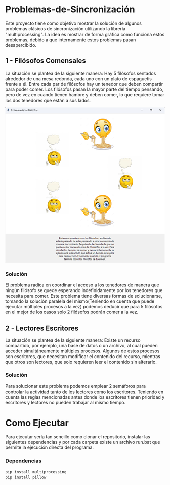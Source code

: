 # Problemas-de-Sincronización
Este proyecto tiene como objetivo mostrar la solución de algunos problemas clásicos de sincronización utilizando la librería "multiprocessing". La idea es mostrar de forma gráfica como funciona estos problemas, debido a que internamente estos problemas pasan desapercibido.

## 1 - Filósofos Comensales
La situación se plantea de la siguiente manera: Hay 5 filósofos sentados
alrededor de una mesa redonda, cada uno con un plato de espaguetis frente
a él. Entre cada par de filósofos hay un tenedor que deben compartir para
poder comer. Los filósofos pasan la mayor parte del tiempo pensando, pero
de vez en cuando tienen hambre y deben comer, lo que requiere tomar los
dos tenedores que están a sus lados.

![Texto alternativo](1-filosofos_hambrientos/assets/ejemplo1.png)

### Solución
El problema radica en coordinar el acceso a los tenedores de manera que
ningún filósofo se quede esperando indefinidamente por los tenedores que
necesita para comer.
Este problema tiene diversas formas de solucionarse, tomando la solución
paralela del mismo(Teniendo en cuenta que puede ejecutar múltiples
procesos a la vez) podemos deducir que para 5 filósofos en el mejor de los
casos solo 2 filósofos podrán comer a la vez.

## 2 - Lectores Escritores
La situación se plantea de la siguiente manera: Existe un recurso
compartido, por ejemplo, una base de datos o un archivo, al cual pueden
acceder simultáneamente múltiples procesos. Algunos de estos procesos
son escritores, que necesitan modificar el contenido del recurso, mientras
que otros son lectores, que solo requieren leer el contenido sin alterarlo.

### Solución
Para solucionar este problema podemos emplear 2 semáforos para
controlar la actividad tanto de los lectores como los escritores. Teniendo en
cuenta las reglas mencionadas antes donde los escritores tienen prioridad y
escritores y lectores no pueden trabajar al mismo tiempo.

# Como Ejecutar
Para ejecutar sería tan sencillo como clonar el repositorio, instalar las siguientes dependencias y por cada carpeta existe un archivo run.bat que permite la ejecución directa del programa.

### Dependencias
```python
pip install multiprocessing
pip install pillow
```


